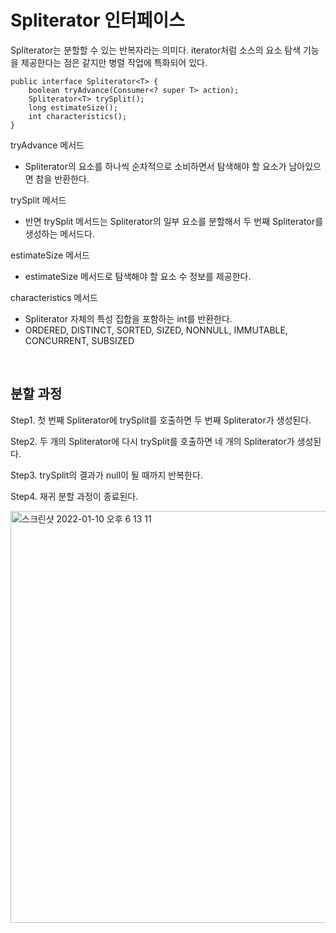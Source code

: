 # Spliterator 인터페이스
Spliterator는 분할할 수 있는 반복자라는 의미다. iterator처럼 소스의 요소 탐색 기능을 제공한다는 점은 같지만 병렬 작업에 특화되어 있다.

~~~
public interface Spliterator<T> {
    boolean tryAdvance(Consumer<? super T> action);
    Spliterator<T> trySplit();
    long estimateSize();
    int characteristics();
}
~~~

tryAdvance 메서드
-  Spliterator의 요소를 하나씩 순차적으로 소비하면서 탐색해야 할 요소가 남아있으면 참을 반환한다.

trySplit 메서드
- 반면 trySplit 메서드는 Spliterator의 일부 요소를 분할해서 두 번째 Spliterator를 생성하는 메서드다.

estimateSize 메서드
- estimateSize 메서드로 탐색해야 할 요소 수 정보를 제공한다.

characteristics 메서드
-  Spliterator 자체의 특성 집합을 포함하는 int를 반환한다.
- ORDERED, DISTINCT, SORTED, SIZED, NONNULL, IMMUTABLE, CONCURRENT, SUBSIZED

<br>
 
## 분할 과정
Step1. 첫 번째 Spliterator에 trySplit를 호출하면 두 번째 Spliterator가 생성된다.

Step2. 두 개의 Spliterator에 다시 trySplit를 호출하면 네 개의 Spliterator가 생성된다.

Step3. trySplit의 결과가 null이 될 때까지 반복한다.

Step4. 재귀 분할 과정이 종료된다.

<img width="659" alt="스크린샷 2022-01-10 오후 6 13 11" src="https://user-images.githubusercontent.com/54282927/148741730-957c221b-6643-4fcf-a4bd-f1603489db51.png">
